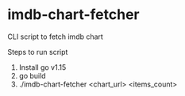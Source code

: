 # imdb-chart-fetcher
CLI script to fetch imdb chart

Steps to run script
1. Install go v1.15
2. go build
3. ./imdb-chart-fetcher \<chart_url\> \<items_count\>
